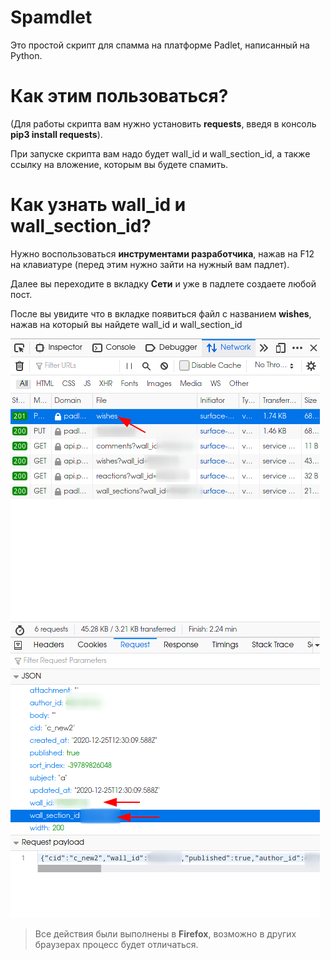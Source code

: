 # Spamdlet
Это простой скрипт для спамма на платформе Padlet, написанный на Python.
# Как этим пользоваться?
(Для работы скрипта вам нужно установить **requests**, введя в консоль **pip3 install requests**).

При запуске скрипта вам надо будет wall_id и wall_section_id, а также ссылку на вложение, которым вы будете спамить.
# Как узнать wall_id и wall_section_id?
Нужно воспользоваться **инструментами разработчика**, нажав на F12 на клавиатуре (перед этим нужно зайти на нужный вам падлет).

Далее вы переходите в вкладку **Сети** и уже в падлете создаете любой пост.

После вы увидите что в вкладке появиться файл с названием **wishes**, нажав на который вы найдете wall_id и wall_section_id

![](image/screenshot.png)

> Все действия были выполнены в **Firefox**, возможно в других браузерах процесс будет отличаться.
